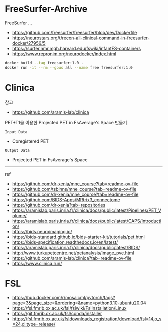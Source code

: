 # FreeSurfer-Archive
FreeSurfer ...


* https://github.com/freesurfer/freesurfer/blob/dev/Dockerfile
* https://neurostars.org/t/recon-all-clinical-command-in-freesurfer-docker/27956/5
* https://surfer.nmr.mgh.harvard.edu/fswiki/infantFS-containers
* https://www.repronim.org/neurodocker/index.html

```bash
docker build --tag freesurfer:1.0 .
docker run -it --rm --gpus all --name free freesurfer:1.0
```


# Clinica

참고
* https://github.com/aramis-lab/clinica

PET+T1을 이용한 Projected PET in FsAverage's Space 만들기


`Input Data`
* Coregistered PET

`Output Data`
* Projected PET in FsAverage's Space




---
ref

* https://github.com/dr-xenia/mne_course?tab=readme-ov-file
* https://github.com/tsbinns/mne_course?tab=readme-ov-file
* https://github.com/dr-xenia/mne_course?tab=readme-ov-file
* https://github.com/BIDS-Apps/MRtrix3_connectome
* https://github.com/dr-xenia?tab=repositories
* https://aramislab.paris.inria.fr/clinica/docs/public/latest/Pipelines/PET_Volume/
* https://aramislab.paris.inria.fr/clinica/docs/public/latest/CAPS/Introduction/
* https://bids.neuroimaging.io/
* https://bids-standard.github.io/bids-starter-kit/tutorials/pet.html
* https://bids-specification.readthedocs.io/en/latest/
* https://aramislab.paris.inria.fr/clinica/docs/public/latest/BIDS/
* http://www.turkupetcentre.net/petanalysis/image_pve.html
* https://github.com/aramis-lab/clinica?tab=readme-ov-file
* https://www.clinica.run/





# FSL 

* https://hub.docker.com/r/mosaicml/pytorch/tags?page=3&page_size=&ordering=&name=python3.10-ubuntu20.04
* https://fsl.fmrib.ox.ac.uk/fsl/fslwiki/FslInstallation/Linux
* https://git.fmrib.ox.ac.uk/fsl/conda/installer
* https://fsl.fmrib.ox.ac.uk/fsldownloads_registration/download/fsl=14,o_s=24,d_type=release/
